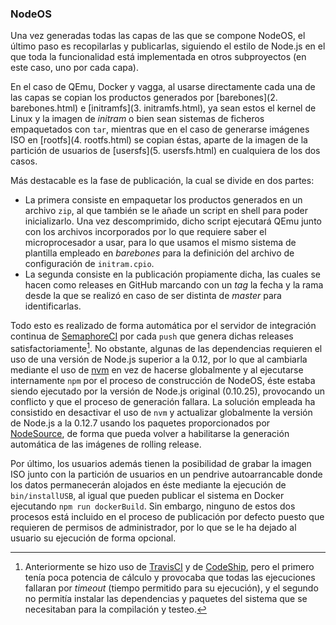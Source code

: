### NodeOS

Una vez generadas todas las capas de las que se compone NodeOS, el último paso
es recopilarlas y publicarlas, siguiendo el estilo de Node.js en el que toda la
funcionalidad está implementada en otros subproyectos (en este caso, uno por
cada capa).

En el caso de QEmu, Docker y vagga, al usarse directamente cada una de las capas
se copian los productos generados por [barebones](2. barebones.html) e
[initramfs](3. initramfs.html), ya sean estos el kernel de Linux y la imagen de
*initram* o bien sean sistemas de ficheros empaquetados con `tar`, mientras que
en el caso de generarse imágenes ISO en [rootfs](4. rootfs.html) se copian éstas,
aparte de la imagen de la partición de usuarios de [usersfs](5. usersfs.html) en
cualquiera de los dos casos.

Más destacable es la fase de publicación, la cual se divide en dos partes:

* La primera consiste en empaquetar los productos generados en un archivo `zip`,
  al que también se le añade un script en shell para poder inicializarlo. Una
  vez descomprimido, dicho script ejecutará QEmu junto con los archivos
  incorporados por lo que requiere saber el microprocesador a usar, para lo que
  usamos el mismo sistema de plantilla empleado en *barebones* para la
  definición del archivo de configuración de `initram.cpio`.
* La segunda consiste en la publicación propiamente dicha, las cuales se hacen
  como releases en GitHub marcando con un *tag* la fecha y la rama desde la que
  se realizó en caso de ser distinta de *master* para identificarlas.

Todo esto es realizado de forma automática por el servidor de integración
continua de [SemaphoreCI](https://semaphoreci.com/nodeos/nodeos) por cada `push`
que genera dichas releases satisfactoriamente[^1]. No obstante, algunas de las
dependencias requieren el uso de una versión de Node.js superior a la 0.12, por
lo que al cambiarla mediante el uso de [nvm](https://github.com/creationix/nvm)
en vez de hacerse globalmente y al ejecutarse internamente `npm` por el proceso
de construcción de NodeOS, éste estaba siendo ejecutado por la versión de
Node.js original (0.10.25), provocando un conflicto y que el proceso de
generación fallara. La solución empleada ha consistido en desactivar el uso de
`nvm` y actualizar globalmente la versión de Node.js a la 0.12.7 usando los
paquetes proporcionados por
[NodeSource](https://github.com/nodesource/distributions), de forma que pueda
volver a habilitarse la generación automática de las imágenes de rolling release.

Por último, los usuarios además tienen la posibilidad de grabar la imagen ISO
junto con la partición de usuarios en un pendrive autoarrancable donde los datos
permanecerán alojados en éste mediante la ejecución de `bin/installUSB`, al
igual que pueden publicar el sistema en Docker ejecutando `npm run dockerBuild`.
Sin embargo, ninguno de estos dos procesos está incluido en el proceso de
publicación por defecto puesto que requieren de permisos de administrador, por
lo que se le ha dejado al usuario su ejecución de forma opcional.


[^1]: Anteriormente se hizo uso de [TravisCI](https://travis-ci.org) y de [CodeShip](https://codeship.com), pero el primero tenía poca potencia de cálculo y provocaba que todas las ejecuciones fallaran por *timeout* (tiempo permitido para su ejecución), y el segundo no permitía instalar las dependencias y paquetes del sistema que se necesitaban para la compilación y testeo.
